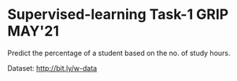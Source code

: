 # Supervised-learning Task-1 GRIP MAY'21

Predict the percentage of a student based on the no. of study hours.

Dataset: http://bit.ly/w-data
